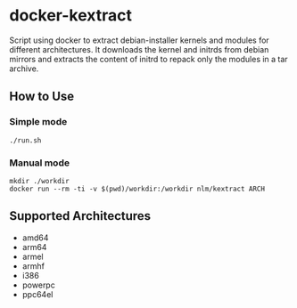 docker-kextract
===============

Script using docker to extract debian-installer kernels and modules
for different architectures. It downloads the kernel and initrds from
debian mirrors and extracts the content of initrd to repack only the
modules in a tar archive.

How to Use
----------

### Simple mode

```
./run.sh
```

### Manual mode

```
mkdir ./workdir
docker run --rm -ti -v $(pwd)/workdir:/workdir nlm/kextract ARCH
```

Supported Architectures
-----------------------

- amd64
- arm64
- armel
- armhf
- i386
- powerpc
- ppc64el

